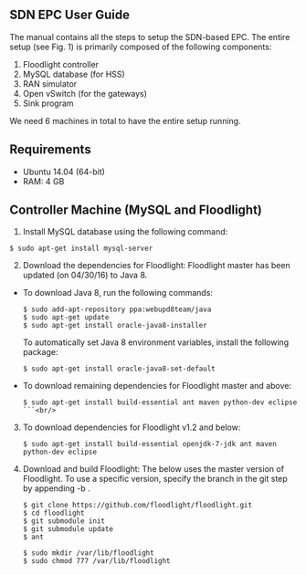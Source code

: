 ## SDN EPC User Guide

The manual contains all the steps to setup the SDN-based EPC. The entire setup (see Fig. 1) is primarily composed of the following components:

1. Floodlight controller
2. MySQL database (for HSS)
3. RAN simulator
4. Open vSwitch (for the gateways)
5. Sink program

<!--<img src="https://github.com/jain7aman/SDN_LTE/blob/master/SDN_LTE/images/sdn_epc_arch.png" alt="Fig. 1: SDN-based LTE EPC implementation" width="200" height="200" />-->

We need 6 machines in total to have the entire setup running.

## Requirements
* Ubuntu 14.04 (64-bit)
* RAM: 4 GB

## Controller Machine (MySQL and Floodlight)
1. Install MySQL database using the following command:<br/>
  ```
  $ sudo apt-get install mysql-server
  ```
2. Download the dependencies for Floodlight: Floodlight master has been updated (on 04/30/16) to Java 8.
  * To download Java 8, run the following commands:
    ``` 
    $ sudo add-apt-repository ppa:webupd8team/java
    $ sudo apt-get update
    $ sudo apt-get install oracle-java8-installer
    ```
    
    To automatically set Java 8 environment variables, install the following package:<br/>
    ```
    $ sudo apt-get install oracle-java8-set-default
    ```
  * To download remaining dependencies for Floodlight master and above:<br/>
    ```
    $ sudo apt-get install build-essential ant maven python-dev eclipse
    ```<br/>
3. To download dependencies for Floodlight v1.2 and below:<br/>
    ```
    $ sudo apt-get install build-essential openjdk-7-jdk ant maven python-dev eclipse
    ```
4. Download and build Floodlight: The below uses the master version of Floodlight. To use a specific version, specify the branch in the git step by appending -b <branch-name>.<br/>
    ```
    $ git clone https://github.com/floodlight/floodlight.git
    $ cd floodlight
    $ git submodule init
    $ git submodule update
    $ ant
     
    $ sudo mkdir /var/lib/floodlight
    $ sudo chmod 777 /var/lib/floodlight
    ```
   



